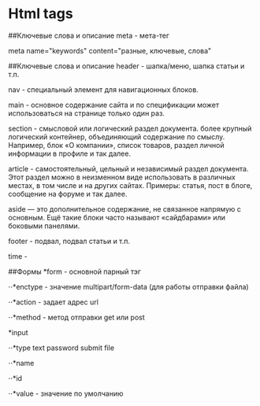 # Html tags
##Ключевые слова и описание
meta - мета-тег

meta name="keywords" content="разные, ключевые, слова"

##Ключевые слова и описание
header - шапка/меню, шапка статьи и т.п.

nav - специальный элемент для навигационных блоков.

main -  основное содержание сайта и по спецификации может использоваться на странице только один раз.

section - смысловой или логический раздел документа. более крупный логический контейнер, объединяющий содержание по смыслу. Например, блок «О компании», список товаров, раздел личной информации в профиле и так далее.

article - самостоятельный, цельный и независимый раздел документа. Этот раздел можно в неизменном виде использовать в различных местах, в том числе и на других сайтах. Примеры: статья, пост в блоге, сообщение на форуме и так далее.

aside — это дополнительное содержание, не связанное напрямую с основным. Ещё такие блоки часто называют «сайдбарами» или боковыми панелями.

footer - подвал, подвал статьи и т.п.

time - 
    



##Формы
*form - основной парный тэг

⋅⋅*enctype - значение multipart/form-data (для работы отправки файла)

⋅⋅*action - задает адрес url

⋅⋅*method - метод отправки get или post

*input

 ⋅⋅*type
        text
        password
        submit
        file

 ⋅⋅*name

⋅⋅*id

⋅⋅*value - значение по умолчанию

